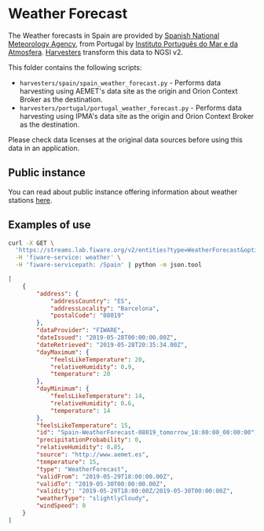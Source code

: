 # Weather Forecast

The Weather forecasts in Spain are provided by
[Spanish National Meteorology Agency](http://aemet.es), from Portugal by
[Instituto Português do Mar e da Atmosfera](http://www.ipma.pt/pt).
[Harvesters](./harvesters) transform this data to NGSI v2.

This folder contains the following scripts:

-   `harvesters/spain/spain_weather_forecast.py` - Performs data harvesting
    using AEMET's data site as the origin and Orion Context Broker as the
    destination.
-   `harvesters/portugal/portugal_weather_forecast.py` - Performs data
    harvesting using IPMA's data site as the origin and Orion Context Broker as
    the destination.

Please check data licenses at the original data sources before using this data
in an application.

## Public instance

You can read about public instance offering information about weather stations
[here](../../gsma.md).

## Examples of use

```bash
curl -X GET \
  'https://streams.lab.fiware.org/v2/entities?type=WeatherForecast&options=keyValues&q=address.addressLocality:Barcelona&limit=1' \
  -H 'fiware-service: weather' \
  -H 'fiware-servicepath: /Spain' | python -m json.tool
```

```json
[
    {
        "address": {
            "addressCountry": "ES",
            "addressLocality": "Barcelona",
            "postalCode": "08019"
        },
        "dataProvider": "FIWARE",
        "dateIssued": "2019-05-28T00:00:00.00Z",
        "dateRetrieved": "2019-05-28T20:35:34.00Z",
        "dayMaximum": {
            "feelsLikeTemperature": 20,
            "relativeHumidity": 0.9,
            "temperature": 20
        },
        "dayMinimum": {
            "feelsLikeTemperature": 14,
            "relativeHumidity": 0.6,
            "temperature": 14
        },
        "feelsLikeTemperature": 15,
        "id": "Spain-WeatherForecast-08019_tomorrow_18:00:00_00:00:00",
        "precipitationProbability": 0,
        "relativeHumidity": 0.85,
        "source": "http://www.aemet.es",
        "temperature": 15,
        "type": "WeatherForecast",
        "validFrom": "2019-05-29T18:00:00.00Z",
        "validTo": "2019-05-30T00:00:00.00Z",
        "validity": "2019-05-29T18:00:00Z/2019-05-30T00:00:00Z",
        "weatherType": "slightlyCloudy",
        "windSpeed": 0
    }
]
```
